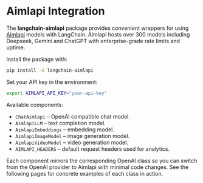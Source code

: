 # Aimlapi Integration

The **langchain-aimlapi** package provides convenient wrappers for using
[Aimlapi](https://api.aimlapi.com/) models with LangChain. Aimlapi hosts over
300 models including Deepseek, Gemini and ChatGPT with enterprise-grade rate
limits and uptime.

Install the package with:

```bash
pip install -U langchain-aimlapi
```

Set your API key in the environment:

```bash
export AIMLAPI_API_KEY="your-api-key"
```

Available components:

- `ChatAimlapi` – OpenAI compatible chat model.
- `AimlapiLLM` – text completion model.
- `AimlapiEmbeddings` – embedding model.
- `AimlapiImageModel` – image generation model.
- `AimlapiVideoModel` – video generation model.
- `AIMLAPI_HEADERS` – default request headers used for analytics.

Each component mirrors the corresponding OpenAI class so you can switch from the
OpenAI provider to Aimlapi with minimal code changes. See the following pages
for concrete examples of each class in action.
